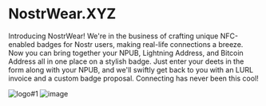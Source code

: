 # NostrWear.XYZ
Introducing NostrWear! We're in the business of crafting unique NFC-enabled badges for Nostr users, making real-life connections a breeze. Now you can bring together your NPUB, Lightning Address, and Bitcoin Address all in one place on a stylish badge. Just enter your deets in the form along with your NPUB, and we'll swiftly get back to you with an LURL invoice and a custom badge proposal. Connecting has never been this cool!

![logo#1](https://github.com/nostrwear/nostrwear.github.io/assets/142382806/04a31010-46cb-40d4-9b46-c26aa4da21c6)
![image](https://github.com/nostrwear/nostrwear.github.io/assets/142382806/caaea322-4ab6-43a9-80d0-7af438c6cbee)


